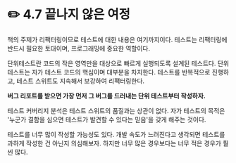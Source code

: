 # ✏️ 4.7 끝나지 않은 여정

책의 주제가 리팩터링이므로 테스트에 대한 내용은 여기까지이다. 테스트는 리팩터링에 반드시 필요한 토대이며, 프로그래밍에 중요한 역할이다.

단위테스트란 코드의 작은 영역만을 대상으로 빠르게 실행되도록 설계된 테스트다. 단위 테스트는 자가 테스트 코드의 핵심이며 대부분을 차지한다. 테스트를 반복적으로 진행하고, 테스트 스위트도 지속해서 보강하여 리팩터링한다.&#x20;

**버그 리포트를 받으면 가장 먼저 그 버그를 드러내는 단위 테스트부터 작성하자.**

테스트 커버리지 분석은 테스트 스위트의 품질과는 상관이 없다. 자가 테스트의 목적은 '누군가 결함을 심으면 테스트가 발견할 수 있다는 믿음'을 갖게 해주는 것이다.

테스트를 너무 많이 작성할 가능성도 있다. 개발 속도가 느려진다고 생각되면 테스트를 과하게 작성한 건 아닌지 의심해보자. 하지만 너무 많은 경우보다는 너무 적은 경우가 훨씬 많다.
